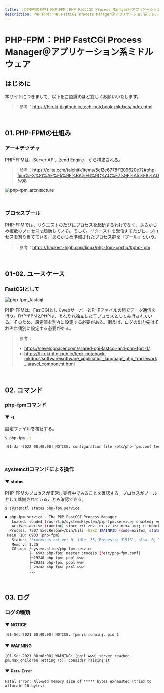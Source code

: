 ```yaml
---
title: 【IT技術の知見】PHP-FPM：PHP FastCGI Process Manager＠アプリケーション系ミドルウェア
description: PHP-FPM：PHP FastCGI Process Manager＠アプリケーション系ミドルウェアの知見を記録しています。
---
```


# PHP-FPM：PHP FastCGI Process Manager＠アプリケーション系ミドルウェア

## はじめに

本サイトにつきまして、以下をご認識のほど宜しくお願いいたします。

> ℹ️ 参考：https://hiroki-it.github.io/tech-notebook-mkdocs/index.html

<br>

## 01. PHP-FPMの仕組み

### アーキテクチャ

PHP-FPMは、Server API、Zend Engine、から構成される。

> ℹ️ 参考：https://qiita.com/taichitk/items/5cf2e6778f1209620e72#php-fpm%E3%81%AE%E5%9F%BA%E6%9C%AC%E7%9F%A5%E8%AD%98

![php-fpm_architecture](https://raw.githubusercontent.com/hiroki-it/tech-notebook/master/images/php-fpm_architecture.png)

<br>

### プロセスプール

PHP-FPMでは、リクエストのたびにプロセスを起動するわけでなく、あらかじめ複数のプロセスを起動している。そして、リクエストを受信するたびに、プロセスを割り当てている。あらかじめ準備されたプロセス群を『プール』という。

> ℹ️ 参考：https://hackers-high.com/linux/php-fpm-config/#php-fpm

<br>

## 01-02. ユースケース

### FastCGIとして

![php-fpm_fastcgi](https://raw.githubusercontent.com/hiroki-it/tech-notebook/master/images/php-fpm_fastcgi.png)

PHP-FPMは、FastCGIとしてwebサーバーとPHPファイルの間でデータ通信を行う。PHP-FPMとPHPは、それぞれ独立した子プロセスとして実行されている。そのため、設定値を別々に設定する必要がある。例えば、ログの出力先はそれぞれ個別に設定する必要がある。

> ℹ️ 参考：
>
> - https://developpaper.com/shared-cgi-fastcgi-and-php-fpm-1/
> - https://hiroki-it.github.io/tech-notebook-mkdocs/software/software_application_language_php_framework_laravel_component.html

<br>

## 02. コマンド

### php-fpmコマンド

#### ▼ -t

設定ファイルを検証する。

```bash
$ php-fpm -t

[01-Jan-2022 00:00:00] NOTICE: configuration file /etc/php-fpm.conf test is successful
```

<br>

### systemctlコマンドによる操作

#### ▼ status

PHP-FPMのプロセスが正常に実行中であることを確認する。プロセスがプールとして準備されていることも確認できる。

```bash
$ systemctl status php-fpm.service

● php-fpm.service - The PHP FastCGI Process Manager
   Loaded: loaded (/usr/lib/systemd/system/php-fpm.service; enabled; vendor preset: disabled)
   Active: active (running) since Fri 2021-03-12 13:16:54 JST; 11 months 8 days ago
  Process: 7507 ExecReload=/bin/kill -USR2 $MAINPID (code=exited, status=0/SUCCESS)
 Main PID: 6903 (php-fpm)
   Status: "Processes active: 0, idle: 35, Requests: 315161, slow: 0, Traffic: 0req/sec"
   Memory: 1.3G
   CGroup: /system.slice/php-fpm.service
           ├─ 6903 php-fpm: master process (/etc/php-fpm.conf)
           ├─29280 php-fpm: pool www
           ├─29281 php-fpm: pool www
           ├─29282 php-fpm: pool www
           ...
```

<br>

## 03. ログ

### ログの種類

#### ▼ NOTICE

```log
[01-Sep-2021 00:00:00] NOTICE: fpm is running, pid 1
```

#### ▼ WARNING

```log
[01-Sep-2021 00:00:00] WARNING: [pool www] server reached pm.max_children setting (5), consider raising it
```

#### ▼ Fatal Error

```log
Fatal error: Allowed memory size of ***** bytes exhausted (tried to allocate 16 bytes)
```

<br>

